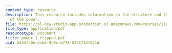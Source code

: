 ```yaml
---
content_type: resource
description: This resource includes information on the structure and the transformation
  of the power.
file: https://ol-ocw-studio-app-production.s3.amazonaws.com/courses/21a-245j-power-interpersonal-organizational-and-global-dimensions-fall-2005/b334fc0ebcb69c0cd7785231714f621d_power_1_flipped.pdf
file_type: application/pdf
resourcetype: Document
title: power_1_flipped.pdf
uid: b334fc0e-bcb6-9c0c-d778-5231714f621d
---
```

